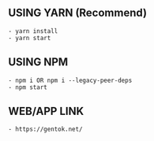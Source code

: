 ## USING YARN (Recommend)

```
- yarn install
- yarn start
```
## USING NPM

```
- npm i OR npm i --legacy-peer-deps
- npm start
```
## WEB/APP LINK

```
- https://gentok.net/
```
